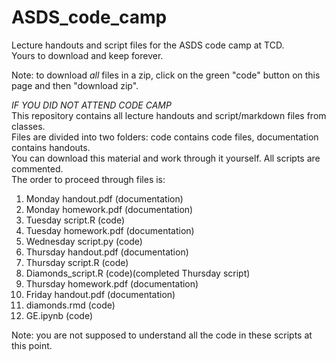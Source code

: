 # ASDS_code_camp
Lecture handouts and script files for the ASDS code camp at TCD.\
Yours to download and keep forever.

Note: to download *all* files in a zip, click on the green "code" button on this page and then "download zip".

*IF YOU DID NOT ATTEND CODE CAMP* \
This repository contains all lecture handouts and script/markdown files from classes.\
Files are divided into two folders: code contains code files, documentation contains handouts.\
You can download this material and work through it yourself. All scripts are commented.\
The order to proceed through files is:
1) Monday handout.pdf (documentation)
2) Monday homework.pdf (documentation)
3) Tuesday script.R (code)
4) Tuesday homework.pdf (documentation)
5) Wednesday script.py (code)
6) Thursday handout.pdf (documentation)
7) Thursday script.R (code)
8) Diamonds_script.R (code)(completed Thursday script)
9) Thursday homework.pdf (documentation)
10) Friday handout.pdf (documentation)
11) diamonds.rmd (code)
12) GE.ipynb (code)

Note: you are not supposed to understand all the code in these scripts at this point.